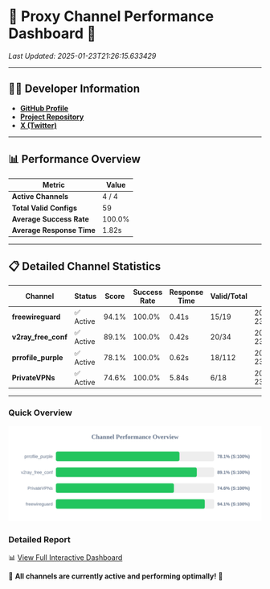 # 🌟 Proxy Channel Performance Dashboard 🌟

_Last Updated: 2025-01-23T21:26:15.633429_

---

## 👩‍💻 Developer Information

- **[GitHub Profile](https://github.com/4n0nymou3)**  
- **[Project Repository](https://github.com/4n0nymou3/multi-proxy-config-fetcher)**  
- **[X (Twitter)](https://x.com/4n0nymou3)**  

---

## 📊 Performance Overview

| Metric                | Value       |
|-----------------------|-------------|
| **Active Channels**   | 4 / 4       |
| **Total Valid Configs** | 59          |
| **Average Success Rate** | 100.0%      |
| **Average Response Time** | 1.82s       |

---

## 📋 Detailed Channel Statistics

| Channel          | Status     | Score  | Success Rate | Response Time | Valid/Total | Last Success               |
|------------------|------------|--------|--------------|---------------|-------------|----------------------------|
| **freewireguard**  | ✅ Active  | 94.1%  | 100.0% | 0.41s         | 15/19       | 2025-01-23T21:26:15.631479 |
| **v2ray_free_conf**  | ✅ Active  | 89.1%  | 100.0% | 0.42s         | 20/34       | 2025-01-23T21:26:09.318468 |
| **prrofile_purple**  | ✅ Active  | 78.1%  | 100.0% | 0.62s         | 18/112       | 2025-01-23T21:26:08.779483 |
| **PrivateVPNs**  | ✅ Active  | 74.6%  | 100.0% | 5.84s         | 6/18       | 2025-01-23T21:26:15.189549 |

---

### Quick Overview
<div align="center">
  <a href="https://raw.githubusercontent.com/nullluser/NullRepo/refs/heads/main/assets/channel_stats_chart.svg">
    <img src="https://raw.githubusercontent.com/nullluser/NullRepo/refs/heads/main/assets/channel_stats_chart.svg" alt="Source Performance Statistics" width="800">
  </a>
</div>

### Detailed Report
📊 [View Full Interactive Dashboard](https://htmlpreview.github.io/?https://github.com/nullluser/NullRepo/blob/main/assets/performance_report.html)

🎉 **All channels are currently active and performing optimally!** 🎉
